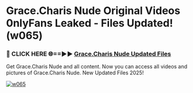 # Grace.Charis Nude Original Videos 0nlyFans Leaked - Files Updated! (w065)

<h3>🔴 CLICK HERE 🌐==►► <a href="https://tinyurl.com/y5r63du9" rel="nofollow">Grace.Charis Nude Updated Files</a></h3>

Get Grace.Charis Nude and all content. Now you can access all videos and pictures of Grace.Charis Nude. New Updated Files 2025!

[![w065](https://i.imgur.com/UVo9nyh.gif)](https://tinyurl.com/y5r63du9)